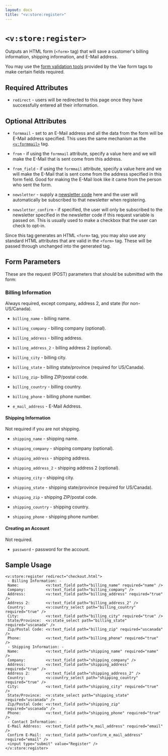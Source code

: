 ```yaml
---
layout: docs
title: "<v:store:register>"
---
```


# `<v:store:register>`

Outputs an HTML form (`<form>` tag) that will save a customer's billing
information, shipping information, and E-Mail address.

You may use the [form validation tools](#vaeml_form_validation) provided
by the Vae form tags to make certain fields required.

## Required Attributes

-   `redirect` - users will be redirected to this page once they have
    successfully entered all their information.

## Optional Attributes

-   `formmail` - set to an E-Mail address and all the data from the form
    will be E-Mail address specified. This uses the same mechanism as
    the [`<v:formmail>`](#v_formmail) tag.

-   `from` - if using the `formmail` attribute, specify a value here and
    we will make the E-Mail that is sent come from this address.

-   `from_field` - if using the `formmail` attribute, specify a value
    here and we will make the E-Mail that is sent come from the address
    specified in this form field. Good for making the E-Mail look like
    it came from the person who sent the form.

-   `newsletter` - supply a [newsletter
    code](#backstage.newsletter.list) here and the user will
    automatically be subscribed to that newsletter when registering.

-   `newsletter_confirm` - if specified, the user will only be
    subscribed to the newsletter specified in the newsletter code if
    this request variable is passed on. This is usually used to make a
    checkbox that the user can check to opt-in.

Since this tag generates an HTML `<form>` tag, you may also use any
standard HTML attributes that are valid in the `<form>` tag. These will
be passed through unchanged into the generated tag.

## Form Parameters

These are the request (POST) parameters that should be submitted with
the form:

### Billing Information

Always required, except company, address 2, and state (for
non-US/Canada).

-   `billing_name` - billing name.

-   `billing_company` - billing company (optional).

-   `billing_address` - billing address.

-   `billing_address_2` - billing address 2 (optional).

-   `billing_city` - billing city.

-   `billing_state` - billing state/province (required for US/Canada).

-   `billing_zip`- billing ZIP/postal code.

-   `billing_country` - billing country.

-   `billing_phone` - billing phone number.

-   `e_mail_address` - E-Mail Address.

#### Shipping Information

Not required if you are not shipping.

-   `shipping_name` - shipping name.

-   `shipping_company` - shipping company (optional).

-   `shipping_address` - shipping address.

-   `shipping_address_2` - shipping address 2 (optional).

-   `shipping_city` - shipping city.

-   `shipping_state` - shipping state/province (required for US/Canada).

-   `shipping_zip` - shipping ZIP/postal code.

-   `shipping_country` - shipping country.

-   `shipping_phone` - shipping phone number.

#### Creating an Account

Not required.

-   `password` - password for the account.

## Sample Usage

    <v:store:register redirect="checkout.html">
     - Billing Information: -
     Name:            <v:text_field path="billing_name" required="name" />
     Company:         <v:text_field path="billing_company" />
     Address:         <v:text_field path="billing_address" required="true" />
     Address 2:       <v:text_field path="billing_address_2" />
     Country:         <v:country_select path="billing_country" required="true" />
     City:            <v:text_field path="billing_city" required="true" />
     State/Province:  <v:state_select path="billing_state" required="uscanada" />
     Zip/Postal Code: <v:text_field path="billing_zip" required="uscanada" />
     Phone:           <v:text_field path="billing_phone" required="true" />
     - Shipping Information: -
     Name:            <v:text_field path="shipping_name" required="name" />
     Company:         <v:text_field path="shipping_company" />
     Address:         <v:text_field path="shipping_address" required="true" />
     Address 2:       <v:text_field path="shipping_address_2" />
     Country:         <v:country_select path="shipping_country" required="true" />
     City:            <v:text_field path="shipping_city" required="true" />
     State/Province:  <v:state_select path="shipping_state" required="uscanada" />
     Zip/Postal Code: <v:text_field path="shipping_zip" required="uscanada" />
     Phone:           <v:text_field path="shipping_phone" required="true" />
     - Contact Information: -
     E-Mail Address:  <v:text_field path="e_mail_address" required="email" />
     Confirm E-Mail:  <v:text_field path="confirm_e_mail_address" required="email" />
     <input type="submit" value="Register" />
    </v:store:register>
